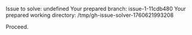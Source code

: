Issue to solve: undefined
Your prepared branch: issue-1-11cdb480
Your prepared working directory: /tmp/gh-issue-solver-1760621993208

Proceed.